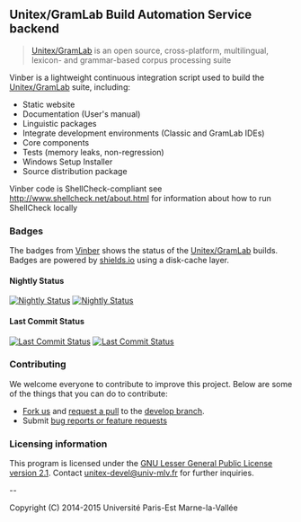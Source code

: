 ## Unitex/GramLab Build Automation Service backend

> [Unitex/GramLab][unitex] is an open source, cross-platform, multilingual, lexicon- and grammar-based corpus processing suite

Vinber is a lightweight continuous integration script used to build the [Unitex/GramLab][unitex] suite, including:

- Static website
- Documentation (User's manual)
- Linguistic packages
- Integrate development environments (Classic and GramLab IDEs)
- Core components
- Tests (memory leaks, non-regression)
- Windows Setup Installer
- Source distribution package

Vinber code is ShellCheck-compliant see http://www.shellcheck.net/about.html for information about how to run ShellCheck locally

### Badges

The badges from [Vinber][vinber] shows the status of the [Unitex/GramLab][unitex] builds. Badges are powered by [shields.io](http://shields.io/) using a disk-cache layer.

#### Nightly Status

[![Nightly Status](http://unitex.univ-mlv.fr/v6/badge/nightly/latest.png?subject=product.name&status=product.version.full)][nightly] [![Nightly Status](http://unitex.univ-mlv.fr/v6/badge/nightly/latest.png)][nightly]

#### Last Commit Status

[![Last Commit Status](http://unitex.univ-mlv.fr/v6/badge/commit/latest.png?subject=product.name&status=product.version.full)][commit] [![Last Commit Status](http://unitex.univ-mlv.fr/v6/badge/commit/latest.png)][commit]

### Contributing

We welcome everyone to contribute to improve this project. Below are some of the
things that you can do to contribute:

-  [Fork us](https://github.com/UnitexGramLab/vinber-backend/fork) and [request a pull](https://github.com/UnitexGramLab/vinber-backend/pulls) to the [develop branch](https://github.com/UnitexGramLab/vinber-backend/tree/develop).
-  Submit [bug reports or feature requests](https://github.com/UnitexGramLab/vinber-backend/issues)

### Licensing information
This program is licensed under the [GNU Lesser General Public License version 2.1](/LICENSE). Contact unitex-devel@univ-mlv.fr for further inquiries.

--

Copyright (C) 2014-2015 Université Paris-Est Marne-la-Vallée

[unitex]: http://unitexgramlab.org
[vinber]: http://unitex.univ-mlv.fr/v6
[nightly]: http://unitex.univ-mlv.fr/v6/#bundle=nightly&q=latest
[commit]: http://unitex.univ-mlv.fr/v6/#bundle=commit&q=latest
